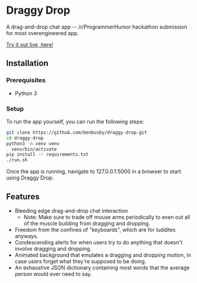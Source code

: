 # Draggy Drop
A drag-and-drop chat app -- /r/ProgrammerHumor hackathon submission for most overengineered app.

[Try it out live, here!](https://ben.world/draggy-drop/)

## Installation
### Prerequisites
- Python 3

### Setup
To run the app yourself, you can run the following steps:
```bash
git clone https://github.com/benbusby/draggy-drop.git
cd draggy-drop
python3 -m venv venv
. venv/bin/activate
pip install -r requirements.txt
./run.sh
```

Once the app is running, navigate to 127.0.0.1:5000 in a browser to start using Draggy Drop.

## Features
- Bleeding edge drag-and-drop chat interaction
  - Note: Make sure to trade off mouse arms periodically to even out all of the muscle building from dragging and dropping.
- Freedom from the confines of "keyboards", which are for luddites anyways.
- Condescending alerts for when users try to do anything that doesn't involve dragging and dropping.
- Animated background that emulates a dragging and dropping motion, in case users forget what they're supposed to be doing.
- An exhaustive JSON dictionary containing most words that the average person would ever need to say.
